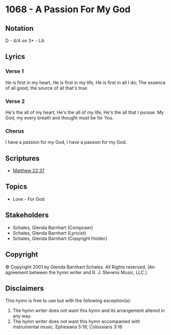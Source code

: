 # 1068 - A Passion For My God

## Notation

D - 4/4 on 3+ - LA

## Lyrics

### Verse 1

He is first in my heart, He is first in my life, He is first in all I do; The essence of all good, the source of all that's true.

### Verse 2

He's the all of my heart, He's the all of my life, He's the all that I pursue. My God, my every breath and thought must be for You.

### Chorus

I have a passion for my God, I have a passion for my God.


## Scriptures

- [Matthew 22:37](https://www.biblegateway.com/passage/?search=Matthew%2022%3A37)

## Topics

- Love - For God

## Stakeholders

- Schales, Glenda Barnhart (Composer)
- Schales, Glenda Barnhart (Lyricist)
- Schales, Glenda Barnhart (Copyright Holder)

## Copyright

© Copyright 2001 by Glenda Barnhart Schales. All Rights reserved.
(An agreement between the hymn writer and R. J. Stevens Music, LLC.)

## Disclaimers

This hymn is free to use but with the following exception(s):
1. The hymn writer does not want this hymn and its arrangement altered in any way.
2. The hymn writer does not want this hymn accompanied with instrumental music.
Ephesians 5:19; Colossians 3:16

